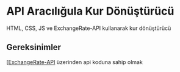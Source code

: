 # API Aracılığula Kur Dönüştürücü

HTML, CSS, JS ve ExchangeRate-API kullanarak kur dönüştürücü

## Gereksinimler

[[ExchangeRate-API](https://www.exchangerate-api.com/) üzerinden api koduna sahip olmak
